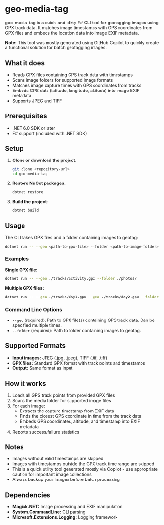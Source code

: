 # geo-media-tag

geo-media-tag is a quick-and-dirty F# CLI tool for geotagging images using GPX track data. It matches image timestamps with GPS coordinates from GPX files and embeds the location data into image EXIF metadata.

**Note:** This tool was mostly generated using GitHub Copilot to quickly create a functional solution for batch geotagging images.

## What it does

- Reads GPX files containing GPS track data with timestamps
- Scans image folders for supported image formats
- Matches image capture times with GPS coordinates from tracks
- Embeds GPS data (latitude, longitude, altitude) into image EXIF metadata
- Supports JPEG and TIFF

## Prerequisites

- .NET 6.0 SDK or later
- F# support (included with .NET SDK)

## Setup

1. **Clone or download the project:**
   ```bash
   git clone <repository-url>
   cd geo-media-tag
   ```

2. **Restore NuGet packages:**
   ```bash
   dotnet restore
   ```

3. **Build the project:**
   ```bash
   dotnet build
   ```

## Usage

The CLI takes GPX files and a folder containing images to geotag:

```bash
dotnet run -- --geo <path-to-gpx-file> --folder <path-to-image-folder>
```

### Examples

**Single GPX file:**
```bash
dotnet run -- --geo ./tracks/activity.gpx --folder ./photos/
```

**Multiple GPX files:**
```bash
dotnet run -- --geo ./tracks/day1.gpx --geo ./tracks/day2.gpx --folder ./photos/
```

### Command Line Options

- `--geo` (required): Path to GPX file(s) containing GPS track data. Can be specified multiple times.
- `--folder` (required): Path to folder containing images to geotag.

## Supported Formats

- **Input images:** JPEG (.jpg, .jpeg), TIFF (.tif, .tiff)
- **GPX files:** Standard GPX format with track points and timestamps
- **Output:** Same format as input

## How it works

1. Loads all GPS track points from provided GPX files
2. Scans the media folder for supported image files
3. For each image:
   - Extracts the capture timestamp from EXIF data
   - Finds the closest GPS coordinate in time from the track data
   - Embeds GPS coordinates, altitude, and timestamp into EXIF metadata
4. Reports success/failure statistics

## Notes

- Images without valid timestamps are skipped
- Images with timestamps outside the GPX track time range are skipped
- This is a quick utility tool generated mostly via Copilot - use appropriate caution for important image collections
- Always backup your images before batch processing

## Dependencies

- **Magick.NET:** Image processing and EXIF manipulation
- **System.CommandLine:** CLI parsing
- **Microsoft.Extensions.Logging:** Logging framework
